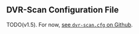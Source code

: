 
## DVR-Scan Configuration File

TODO(v1.5). For now, [see `dvr-scan.cfg` on Github](https://github.com/Breakthrough/DVR-Scan/blob/v1.5/dvr-scan.cfg).
